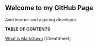 ## Welcome to my GitHub Page

Avid learner and aspiring developer.


**TABLE OF CONTENTS**

[What is MarkDown](https://bkhanal4351.github.io/reading-notes/markdown.md)
[CheatSheet]

